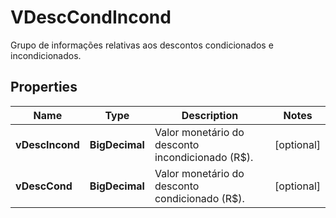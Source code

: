 

# VDescCondIncond

Grupo de informações relativas aos descontos condicionados e incondicionados.

## Properties

| Name | Type | Description | Notes |
|------------ | ------------- | ------------- | -------------|
|**vDescIncond** | **BigDecimal** | Valor monetário do desconto incondicionado (R$). |  [optional] |
|**vDescCond** | **BigDecimal** | Valor monetário do desconto condicionado (R$). |  [optional] |



